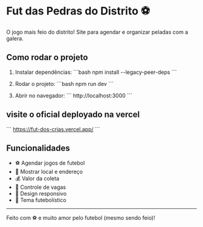 # Fut das Pedras do Distrito ⚽

O jogo mais feio do distrito! Site para agendar e organizar peladas com a galera.

## Como rodar o projeto

1. Instalar dependências:
\`\`\`bash
npm install --legacy-peer-deps
\`\`\`

2. Rodar o projeto:
\`\`\`bash
npm run dev
\`\`\`

3. Abrir no navegador:
\`\`\`
http://localhost:3000
\`\`\`

## visite o oficial deployado na vercel
\`\`\`
https://fut-dos-crias.vercel.app/
\`\`\`
## Funcionalidades

- ⚽ Agendar jogos de futebol
- 📍 Mostrar local e endereço
- 💰 Valor da coleta
- 👥 Controle de vagas
- 📱 Design responsivo
- 🎨 Tema futebolístico

---

Feito com ⚽ e muito amor pelo futebol (mesmo sendo feio)!
